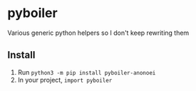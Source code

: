 # pyboiler
 Various generic python helpers so I don't keep rewriting them

## Install
1. Run `python3 -m pip install pyboiler-anonoei`
2. In your project, `import pyboiler`
